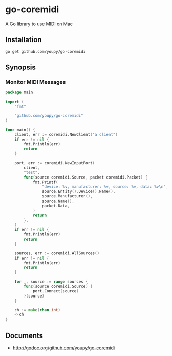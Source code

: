 # go-coremidi

A Go library to use MIDI on Mac

## Installation

```
go get github.com/youpy/go-coremidi
```

## Synopsis

### Monitor MIDI Messages

```go
package main

import (
	"fmt"

	"github.com/youpy/go-coremidi"
)

func main() {
	client, err := coremidi.NewClient("a client")
	if err != nil {
		fmt.Println(err)
		return
	}

	port, err := coremidi.NewInputPort(
		client,
		"test",
		func(source coremidi.Source, packet coremidi.Packet) {
			fmt.Printf(
				"device: %v, manufacturer: %v, source: %v, data: %v\n",
				source.Entity().Device().Name(),
				source.Manufacturer(),
				source.Name(),
				packet.Data,
			)
			return
		},
	)
	if err != nil {
		fmt.Println(err)
		return
	}

	sources, err := coremidi.AllSources()
	if err != nil {
		fmt.Println(err)
		return
	}

	for _, source := range sources {
		func(source coremidi.Source) {
			port.Connect(source)
		}(source)
	}

	ch := make(chan int)
	<-ch
}
```

## Documents

* http://godoc.org/github.com/youpy/go-coremidi
